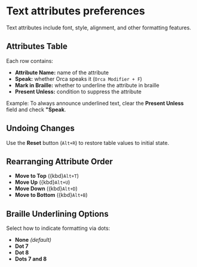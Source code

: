 

# Text attributes preferences

Text attributes include font, style, alignment, and other formatting features.

## Attributes Table

Each row contains:

- **Attribute Name:** name of the attribute
- **Speak:** whether Orca speaks it (`Orca Modifier + F`)
- **Mark in Braille:** whether to underline the attribute in braille
- **Present Unless:**  condition to suppress the attribute

Example: To always announce underlined text, clear the **Present Unless** field and check **"Speak**.

## Undoing Changes

Use the **Reset** button (`Alt+R`) to restore table values to initial state.

## Rearranging Attribute Order

- **Move to Top** ({kbd}`Alt+T`)
- **Move Up** ({kbd}`Alt+U`)
- **Move Down** ({kbd}`Alt+D`)
- **Move to Bottom** ({kbd}`Alt+B`)

## Braille Underlining Options

Select how to indicate formatting via dots:

- **None** *(default)*
- **Dot 7**
- **Dot 8**
- **Dots 7 and 8**

